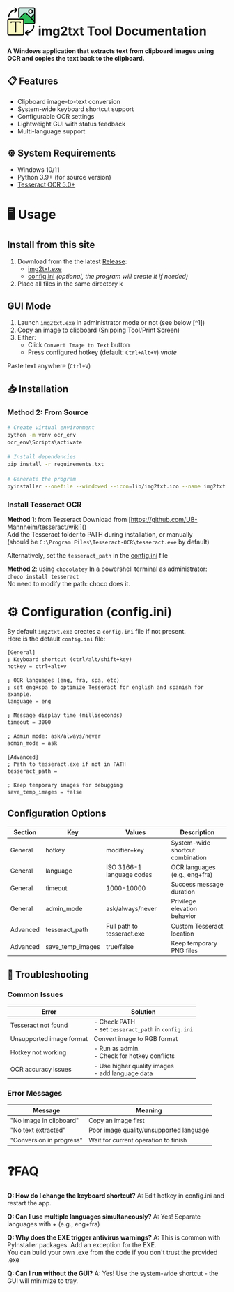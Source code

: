 # ![img2txt](lib/img2txt-small.png) img2txt Tool Documentation

#### A Windows application that extracts text from clipboard images using OCR and copies the text back to the clipboard.

## 📋 Features
- Clipboard image-to-text conversion
- System-wide keyboard shortcut support
- Configurable OCR settings
- Lightweight GUI with status feedback
- Multi-language support

## ⚙️ System Requirements
- Windows 10/11
- Python 3.9+ (for source version)
- [Tesseract OCR 5.0+](#tesseract)

# 🖥️ Usage
## Install from this site
1. Download from the the latest [Release](/releases/latest/download/):
   - [img2txt.exe]([/releases/latest/download/img2txt.exe](https://github.com/LucHenninot/img2txt/releases/download/v0.1.0/img2txt.exe))
   - [config.ini]([/releases/latest/download/config.ini](https://github.com/LucHenninot/img2txt/releases/download/v0.1.0/config.ini)) *(optional, the program will create it if needed)*
2. Place all files in the same directory
k
## GUI Mode
1. Launch `img2txt.exe` in administrator mode or not (see below [^1])
2. Copy an image to clipboard (Snipping Tool/Print Screen)
3. Either:
   - Click `Convert Image to Text` button
   - Press configured hotkey (default: `Ctrl+Alt+V`)
v*note*

Paste text anywhere (`Ctrl+V`)

## 📥 Installation

### Method 2: From Source
```bash
# Create virtual environment
python -m venv ocr_env
ocr_env\Scripts\activate

# Install dependencies
pip install -r requirements.txt 

# Generate the program
pyinstaller --onefile --windowed --icon=lib/img2txt.ico --name img2txt img2txt.py
```

### <a name="tesseract"></a>Install Tesseract OCR
**Method 1**: from Tesseract
Download from [https://github.com/UB-Mannheim/tesseract/wiki]()  
Add the Tesseract folder to PATH during installation, or manually  
(should be `C:\Program Files\Tesseract-OCR\tesseract.exe` by default)

Alternatively, set the `tesseract_path` in the [config.ini](#config) file

**Method 2**: using `chocolatey` 
In a powershell terminal as administrator:  
`choco install tesseract`  
No need to modify the path: choco does it.

# ⚙️ <a name="config"></a>Configuration (config.ini)

By default `img2txt.exe` creates a `config.ini` file if not present.  
Here is the default `config.ini` file:
```
[General]
; Keyboard shortcut (ctrl/alt/shift+key)
hotkey = ctrl+alt+v

; OCR languages (eng, fra, spa, etc)
; set eng+spa to optimize Tesseract for english and spanish for example.
language = eng

; Message display time (milliseconds)
timeout = 3000

; Admin mode: ask/always/never
admin_mode = ask

[Advanced]
; Path to tesseract.exe if not in PATH
tesseract_path = 

; Keep temporary images for debugging
save_temp_images = false
```

## Configuration Options
| Section | Key | Values | Description |
| ------- | --- | ------ | ----------- |
| General | hotkey | modifier+key | System-wide shortcut combination | 
| General | language | ISO 3166-1 language codes | OCR languages (e.g., eng+fra) |
| General | timeout |1000-10000 | Success message duration |
| General | admin_mode | ask/always/never | Privilege elevation behavior |
| Advanced | tesseract_path | Full path to tesseract.exe | Custom Tesseract location |
| Advanced | save_temp_images | true/false | Keep temporary PNG files |

## 🚨 Troubleshooting
### Common Issues
| Error | Solution |
| ----- | -------- |
| Tesseract not found | - Check PATH<br>- set `tesseract_path` in `config.ini` |
| Unsupported image format | Convert image to RGB format |
| Hotkey not working	| - Run as admin.<br>- Check for hotkey conflicts |
| OCR accuracy issues | - Use higher quality images<br>- add language data |

### Error Messages
| Message | Meaning |
| ------- | ------- |
| "No image in clipboard" | Copy an image first |
| "No text extracted" | Poor image quality/unsupported language |
| "Conversion in progress" | Wait for current operation to finish |


# ❓FAQ
**Q: How do I change the keyboard shortcut?**
A: Edit hotkey in config.ini and restart the app.

**Q: Can I use multiple languages simultaneously?**
A: Yes! Separate languages with + (e.g., eng+fra)

**Q: Why does the EXE trigger antivirus warnings?**
A: This is common with PyInstaller packages. Add an exception for the EXE.  
You can build your own .exe from the code if you don't trust the provided .exe

**Q: Can I run without the GUI?**
A: Yes! Use the system-wide shortcut - the GUI will minimize to tray.
